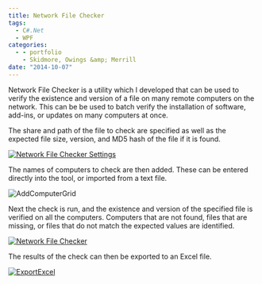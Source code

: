 ```yaml
---
title: Network File Checker
tags:
  - C#.Net
  - WPF
categories:
  - - portfolio
    - Skidmore, Owings &amp; Merrill
date: "2014-10-07"
---
```


Network File Checker is a utility which I developed that can be used to verify the existence and version of a file on many remote computers on the network. This can be be used to batch verify the installation of software, add-ins, or updates on many computers at once.

The share and path of the file to check are specified as well as the expected file size, version, and MD5 hash of the file if it is found.

[![Network File Checker Settings](Network-File-Checker-Settings.png)](http://www.ericanastas.com/wp-content/uploads/2014/09/Network-File-Checker-Settings.png)

The names of computers to check are then added. These can be entered directly into the tool, or imported from a text file.

![AddComputerGrid](AddComputerGrid.png)

Next the check is run, and the existence and version of the specified file is verified on all the computers. Computers that are not found, files that are missing, or files that do not match the expected values are identified.

[![Network File Checker](http://www.ericanastas.com/wp-content/uploads/2014/09/Network-File-Checker-636x483.png)](Network-File-Checker.png)

The results of the check can then be exported to an Excel file.

[![ExportExcel](http://www.ericanastas.com/wp-content/uploads/2014/09/ExportExcel-636x662.png)](ExportExcel.png)
